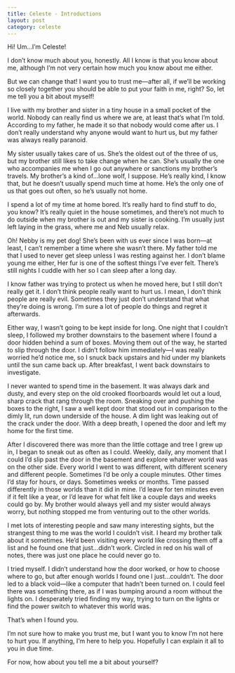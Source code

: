 ```yaml
---
title: Celeste - Introductions
layout: post
category: celeste
---
```


Hi! Um...I’m Celeste!

I don’t know much about you, honestly. All I know is that you know about me, although I’m not very certain how much you know about me either.

But we can change that! I want you to trust me—after all, if we’ll be working so closely together you should be able to put your faith in me, right? So, let me tell you a bit about myself!

I live with my brother and sister in a tiny house in a small pocket of the world. Nobody can really find us where we are, at least that’s what I’m told. According to my father, he made it so that nobody would come after us. I don’t really understand why anyone would want to hurt us, but my father was always really paranoid.

My sister usually takes care of us. She’s the oldest out of the three of us, but my brother still likes to take change when he can. She’s usually the one who accompanies me when I go out anywhere or sanctions my brother’s travels. My brother’s a kind of...lone wolf, I suppose. He’s really kind, I know that, but he doesn’t usually spend much time at home. He’s the only one of us that goes out often, so he’s usually not home.

I spend a lot of my time at home bored. It’s really hard to find stuff to do, you know? It’s really quiet in the house sometimes, and there’s not much to do outside when my brother is out and my sister is cooking. I’m usually just left laying in the grass, where me and Neb usually relax.

Oh! Nebby is my pet dog! She’s been with us ever since I was born—at least, I can’t remember a time where she wasn’t there. My father told me that I used to never get sleep unless I was resting against her. I don’t blame young me either, Her fur is one of the softest things I’ve ever felt. There’s still nights I cuddle with her so I can sleep after a long day.

I know father was trying to protect us when he moved here, but I still don’t really get it. I don’t think people really want to hurt us. I mean, I don’t think people are really evil. Sometimes they just don’t understand that what they’re doing is wrong. I’m sure a lot of people do things and regret it afterwards. 

Either way, I wasn’t going to be kept inside for long. One night that I couldn’t sleep, I followed my brother downstairs to the basement where I found a door hidden behind a sum of boxes. Moving them out of the way, he started to slip through the door. I didn’t follow him immediately—I was really worried he’d notice me, so I snuck back upstairs and hid under my blankets until the sun came back up. After breakfast, I went back downstairs to investigate.

I never wanted to spend time in the basement. It was always dark and dusty, and every step on the old crooked floorboards would let out a loud, sharp crack that rang through the room. Sneaking over and pushing the boxes to the right, I saw a well kept door that stood out in comparison to the dimly lit, run down underside of the house. A dim light was leaking out of the crack under the door. With a deep breath, I opened the door and left my home for the first time.

After I discovered there was more than the little cottage and tree I grew up in, I began to sneak out as often as I could. Weekly, daily, any moment that I could I’d slip past the door in the basement and explore whatever world was on the other side. Every world I went to was different, with different scenery and different people. Sometimes I’d be only a couple minutes. Other times I’d stay for hours, or days. Sometimes weeks or months. Time passed differently in those worlds than it did in mine. I’d leave for ten minutes even if it felt like a year, or I’d leave for what felt like a couple days and weeks could go by. My brother would always yell and my sister would always worry, but nothing stopped me from venturing out to the other worlds.

I met lots of interesting people and saw many interesting sights, but the strangest thing to me was the world I couldn’t visit. I heard my brother talk about it sometimes. He’d been visiting every world like crossing them off a list and he found one that just...didn’t work. Circled in red on his wall of notes, there was just one place he could never go to.

I tried myself. I didn’t understand how the door worked, or how to choose where to go, but after enough worlds I found one I just...couldn’t. The door led to a black void—like a computer that hadn’t been turned on. I could feel there was something there, as if I was bumping around a room without the lights on. I desperately tried finding my way, trying to turn on the lights or find the power switch to whatever this world was.

That’s when I found you.

I’m not sure how to make you trust me, but I want you to know I’m not here to hurt you. If anything, I’m here to help you. Hopefully I can explain it all to you in due time.

For now, how about you tell me a bit about yourself?
